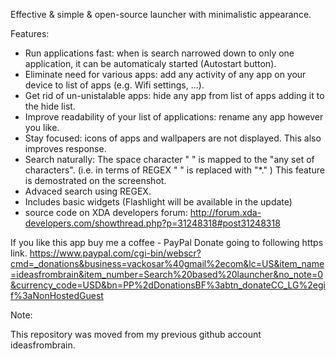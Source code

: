 Effective & simple & open-source launcher with minimalistic appearance.

Features:
- Run applications fast: when is search narrowed down to only one application, it can be automaticaly started (Autostart button).
- Eliminate need for various apps: add any activity of any app on your device to list of apps (e.g. Wifi settings, ...).
- Get rid of un-unistalable apps: hide any app from list of apps adding it to the hide list.
- Improve readability of your list of applications: rename any app however you like.
- Stay focused: icons of apps and wallpapers are not displayed. This also improves response.
- Search naturally: The space character " " is mapped to the "any set of characters". (i.e. in terms of REGEX " " is replaced with "*." ) This feature is demostrated on the screenshot.
- Advaced search using REGEX.
- Includes basic widgets (Flashlight will be available in the update)
- source code on XDA developers forum: http://forum.xda-developers.com/showthread.php?p=31248318#post31248318

If you like this app buy me a coffee - PayPal Donate going to following https link.
https://www.paypal.com/cgi-bin/webscr?cmd=_donations&business=vackosar%40gmail%2ecom&lc=US&item_name=ideasfrombrain&item_number=Search%20based%20launcher&no_note=0&currency_code=USD&bn=PP%2dDonationsBF%3abtn_donateCC_LG%2egif%3aNonHostedGuest


Note:

This repository was moved from my previous github account ideasfrombrain.

